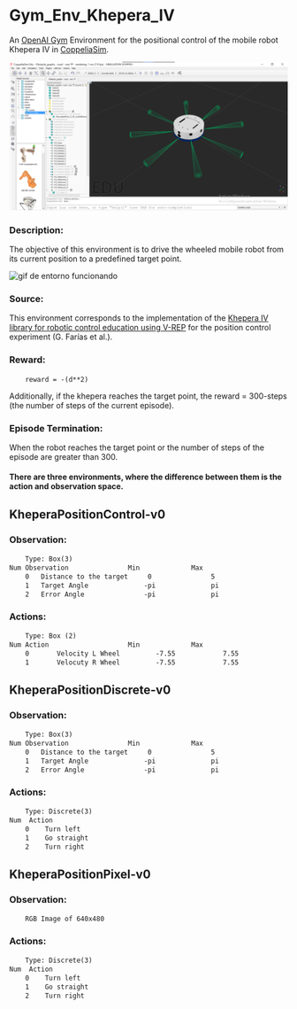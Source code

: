 # Gym_Env_Khepera_IV

An [OpenAI Gym](https://gym.openai.com/) Environment for the positional control of the mobile robot Khepera IV in [CoppeliaSim](https://www.coppeliarobotics.com/).

![imagen de CoppeliaSim y Khepera](/Img/environment.png)

### Description:

The objective of this environment is to drive the wheeled mobile robot from its current position to a predefined target point.

![gif de entorno funcionando](/Img/position.gif)
      
### Source:

This environment corresponds to the implementation of the [Khepera IV library for robotic control education using V-REP](https://www.sciencedirect.com/science/article/pii/S2405896317323303) for the position control experiment (G. Farías et al.).
 
### Reward:

    	reward = -(d**2)
Additionally, if the khepera reaches the target point, the reward = 300-steps      (the number of steps of the current episode).
        
### Episode Termination:

When the robot reaches the target point or the number of steps of the episode are greater than 300.


#### There are three environments, where the difference between them is the action and observation space.

## KheperaPositionControl-v0

###  Observation:
        Type: Box(3)
	Num	Observation               Min             Max
        0	Distance to the target     0               5
        1	Target Angle              -pi              pi
        2	Error Angle               -pi              pi

###  Actions:
        Type: Box (2)
	Num	Action                    Min             Max
        0       Velocity L Wheel         -7.55            7.55
        1       Velocuty R Wheel         -7.55            7.55        



## KheperaPositionDiscrete-v0

###  Observation:
        Type: Box(3)
	Num	Observation               Min             Max
        0	Distance to the target     0               5
        1	Target Angle              -pi              pi
        2	Error Angle               -pi              pi

###  Actions:
        Type: Discrete(3)
	Num	 Action
        0	 Turn left
        1	 Go straight
        2	 Turn right                



## KheperaPositionPixel-v0

###  Observation:
        RGB Image of 640x480

###  Actions:
        Type: Discrete(3)
	Num	 Action
        0	 Turn left
        1	 Go straight
        2	 Turn right  

